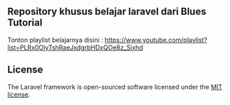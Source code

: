 ## Repository khusus belajar laravel dari Blues Tutorial

Tonton playlist belajarnya disini : https://www.youtube.com/playlist?list=PLRx0OlyTshRaeJxdgrbHDxQOe8z_Sixhd

## License

The Laravel framework is open-sourced software licensed under the [MIT license](https://opensource.org/licenses/MIT).
